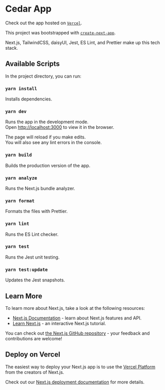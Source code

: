 # Cedar App

Check out the app hosted on [`Vercel`](https://cedar-app.vercel.app/).

This project was bootstrapped with [`create-next-app`](https://github.com/vercel/next.js/tree/canary/packages/create-next-app).

Next.js, TailwindCSS, daisyUI, Jest, ES Lint, and Prettier make up this tech stack.

## Available Scripts

In the project directory, you can run:

### `yarn install`

Installs dependencies.

### `yarn dev`

Runs the app in the development mode.\
Open [http://localhost:3000](http://localhost:3000) to view it in the browser.

The page will reload if you make edits.\
You will also see any lint errors in the console.

### `yarn build`

Builds the production version of the app.

### `yarn analyze`

Runs the Next.js bundle analyzer.

### `yarn format`

Formats the files with Prettier.

### `yarn lint`

Runs the ES Lint checker.

### `yarn test`

Runs the Jest unit testing.

### `yarn test:update`

Updates the Jest snapshots.

## Learn More

To learn more about Next.js, take a look at the following resources:

-   [Next.js Documentation](https://nextjs.org/docs) - learn about Next.js features and API.
-   [Learn Next.js](https://nextjs.org/learn) - an interactive Next.js tutorial.

You can check out [the Next.js GitHub repository](https://github.com/vercel/next.js/) - your feedback and contributions are welcome!

## Deploy on Vercel

The easiest way to deploy your Next.js app is to use the [Vercel Platform](https://vercel.com/new?utm_medium=default-template&filter=next.js&utm_source=create-next-app&utm_campaign=create-next-app-readme) from the creators of Next.js.

Check out our [Next.js deployment documentation](https://nextjs.org/docs/deployment) for more details.

